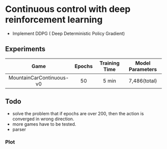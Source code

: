 # Continuous control with deep reinforcement learning
- Implement DDPG ( Deep Deterministic Policy Gradient)

## Experiments

| Game | Epochs | Training Time | Model Parameters |
| :---: | :---: | :---: | :---: |
| MountainCarContinuous-v0 | 50 | 5 min | 7,486(total)

## Todo
  - solve the problem that if epochs are over 200, then the action is converged in wrong direction.
  - more games have to be tested.
  - parser
  
### Plot
